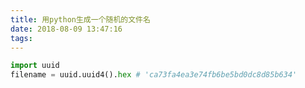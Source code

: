 ```yaml
---
title: 用python生成一个随机的文件名
date: 2018-08-09 13:47:16
tags:
---
```


```python
import uuid
filename = uuid.uuid4().hex # 'ca73fa4ea3e74fb6be5bd0dc8d85b634'
```

